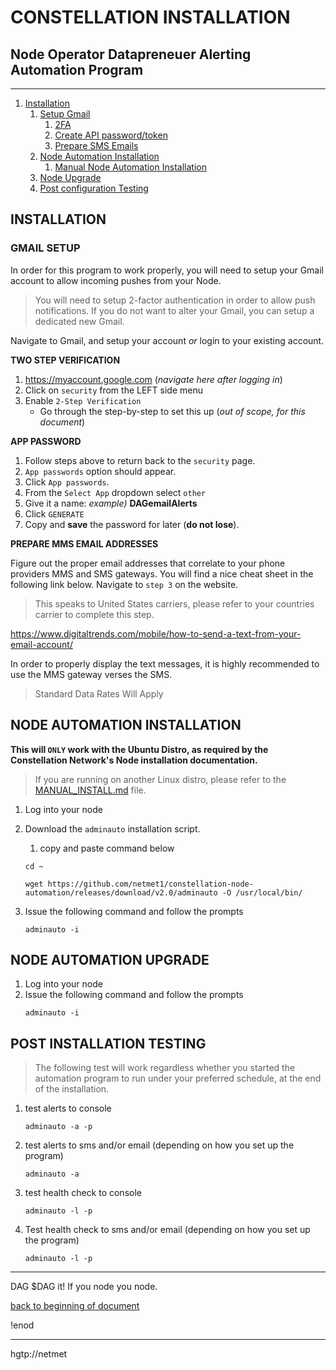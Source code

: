 # CONSTELLATION INSTALLATION<a name="top">

## Node Operator Datapreneuer Alerting Automation Program

---

1. [Installation](#installation)
    1. [Setup Gmail](#gmail)
        1. [2FA](#2fa)
        1. [Create API password/token](#password)
        1. [Prepare SMS Emails](#prepare_email)
    1. [Node Automation Installation](#nodeinstall)
        1. [Manual Node Automation Installation](MANUAL_INSTALL.md)
    1. [Node Upgrade](#nodeupgrade)
    1. [Post configuration Testing](#tests)


## INSTALLATION <a name="installation"></a>

### GMAIL SETUP <a name="gmail"></a>

In order for this program to work properly, you will need to setup your Gmail account to allow incoming pushes from your Node.  

>You will need to setup 2-factor authentication in order to allow push notifications.  If you do not want to alter your Gmail, you can setup a dedicated new Gmail.   

Navigate to Gmail, and setup your account *or* login to your existing account.

**TWO STEP VERIFICATION** <a name="2fa">

1. https://myaccount.google.com (*navigate here after logging in*)
1. Click on `security` from the LEFT side menu
1. Enable `2-Step Verification`
   - Go through the step-by-step to set this up (*out of scope, for this document*)

**APP PASSWORD** <a name="password">

1. Follow steps above to return back to the `security` page.
1. `App passwords` option should appear.
1. Click `App passwords`.
1. From the `Select App` dropdown select `other`
1. Give it a name:  *example)* **DAGemailAlerts**
1. Click `GENERATE`
1. Copy and **save** the password for later (**do not lose**).

**PREPARE MMS EMAIL ADDRESSES** <a name="prepare_email">

Figure out the proper email addresses that correlate to your phone providers MMS and SMS gateways.  You will find a nice cheat sheet in the following link below. Navigate to `step 3` on the website.  

> This speaks to United States carriers, please refer to your countries carrier to complete this step.

https://www.digitaltrends.com/mobile/how-to-send-a-text-from-your-email-account/

In order to properly display the text messages, it is highly recommended to use the MMS gateway verses the SMS. 

>Standard Data Rates Will Apply

## NODE AUTOMATION INSTALLATION <a name="nodeinstall"></a>

**This will `ONLY` work with the Ubuntu Distro, as required by the Constellation Network's Node installation documentation.**
> If you are running on another Linux distro, please refer to the [MANUAL_INSTALL.md](MANUAL_INSTALL.md) file.

1. Log into your node  
1. Download the `adminauto` installation script.
    1. copy and paste command below
    ```
    cd ~
    ```
    ```
    wget https://github.com/netmet1/constellation-node-automation/releases/download/v2.0/adminauto -O /usr/local/bin/
    ```

1. Issue the following command and follow the prompts
    ```
    adminauto -i
    ```

## NODE AUTOMATION UPGRADE <a name="nodeupgrade"></a>
1. Log into your node
1. Issue the following command and follow the prompts
    ```
    adminauto -i
    ```

## POST INSTALLATION TESTING

> The following test will work regardless whether you started the automation program to run under your preferred schedule, at the end of the installation.

1. test alerts to console
    ```
    adminauto -a -p
    ```
1. test alerts to sms and/or email (depending on how you set up the program)
    ```
    adminauto -a
    ```
1. test health check to console
    ```
    adminauto -l -p
    ```
1. Test health check to sms and/or email (depending on how you set up the program)
    ```
    adminauto -l -p
    ```

---
DAG $DAG it! If you node you node.

[back to beginning of document](#top)

!enod

---

hgtp://netmet

